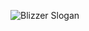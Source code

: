![Blizzer Slogan](https://lh5.googleusercontent.com/p/AF1QipOnXDcDcKdMK5pTWUFQ-4HgjsRE0Ax3EcneXPIe=s0)
